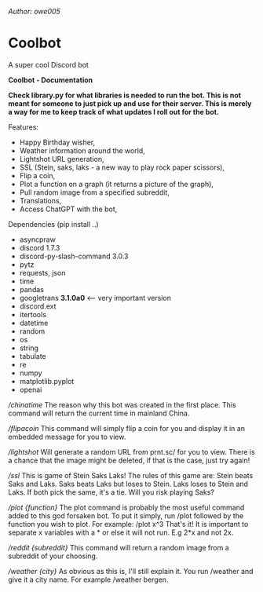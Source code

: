 *Author: owe005*

# Coolbot
A super cool Discord bot

**Coolbot -  Documentation**

**Check library.py for what libraries is needed to run the bot. This is not meant for someone to just pick up and use for their server. This is merely a way for me to keep track of what updates I roll out for the bot.**

Features:
- Happy Birthday wisher,
- Weather information around the world,
- Lightshot URL generation,
- SSL (Stein, saks, laks - a new way to play rock paper scissors),
- Flip a coin,
- Plot a function on a graph (it returns a picture of the graph),
- Pull random image from a specified subreddit,
- Translations,
- Access ChatGPT with the bot,

Dependencies (pip install ..)
- asyncpraw
- discord 1.7.3
- discord-py-slash-command 3.0.3
- pytz
- requests, json
- time
- pandas
- googletrans **3.1.0a0** <-- very important version
- discord.ext
- itertools
- datetime
- random
- os
- string
- tabulate
- re
- numpy
- matplotlib.pyplot
- openai

_/chinatime_
The reason why this bot was created in the first place. This command will return the current time in mainland China.

_/flipacoin_
This command will simply flip a coin for you and display it in an embedded message for you to view.

_/lightshot_
Will generate a random URL from prnt.sc/ for you to view. There is a chance that the image might be deleted, if that is the case, just try again!

_/ssl_
This is game of Stein Saks Laks! The rules of this game are: Stein beats Saks and Laks. Saks beats Laks but loses to Stein. Laks loses to Stein and Laks. If both pick the same, it's a tie. Will you risk playing Saks?

_/plot {function}_
The plot command is probably the most useful command added to this god forsaken bot. To put it simply, run /plot followed by the function you wish to plot. For example: /plot x^3 That's it! It is important to separate x variables with a * or else it will not run. E.g 2*x and not 2x.

_/reddit {subreddit}_ 
This command will return a random image from a subreddit of your choosing.

_/weather {city}_
As obvious as this is, I'll still explain it. You run /weather and give it a city name. For example /weather bergen.
